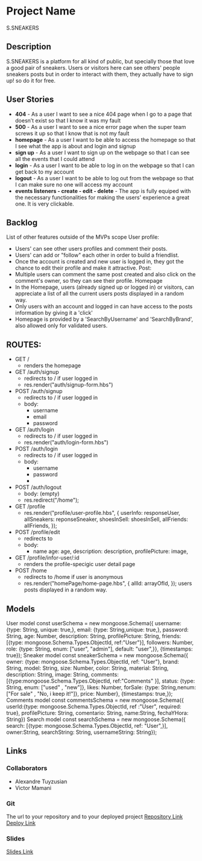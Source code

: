 # Project Name
  S.SNEAKERS
## Description
S.SNEAKERS is a platform for all kind of public, but specially those that love a good pair of sneakers.
Users or visitors here can see others' people sneakers posts but in order to interact with them, they actually have to sign up! so do it for free.
## User Stories
- **404** - As a user I want to see a nice 404 page when I go to a page that doesn’t exist so that I know it was my fault
- **500** - As a user I want to see a nice error page when the super team screws it up so that I know that is not my fault
- **homepage** - As a user I want to be able to access the homepage so that I see what the app is about and login and signup
- **sign up** - As a user I want to sign up on the webpage so that I can see all the events that I could attend
- **login** - As a user I want to be able to log in on the webpage so that I can get back to my account
- **logout** - As a user I want to be able to log out from the webpage so that I can make sure no one will access my account
- **events listeners - create - edit - delete** - The app is fully equiped with the necessary functionalities for making the users' experience a great one.
  It is very clickable.
## Backlog
List of other features outside of the MVPs scope
User profile:
- Users' can see other users profiles and comment their posts.
- Users' can add or "follow" each other in order to build a friendlist.
- Once the account is created and new user is logged in, they got the chance to edit their profile and make it attractive.
Post:
- Multiple users can comment the same post created and also click on the comment's owner, so they can see their profile.
Homepage
- In the Homepage, users (already signed up or logged in) or visitors, can appreciate a list of all the current users posts displayed in a random way.
- Only users with an account and logged in can have access to the posts information by giving it a 'click'
- Homepage is provided by a 'SearchByUsername' and 'SearchByBrand', also allowed only for validated users.
## ROUTES:
- GET /
  - renders the homepage
- GET /auth/signup
  - redirects to / if user logged in
  - res.render("auth/signup-form.hbs")
- POST /auth/signup
  - redirects to / if user logged in
  - body:
    - username
    - email
    - password
- GET /auth/login
  - redirects to / if user logged in
  - res.render("auth/login-form.hbs")
- POST /auth/login
  - redirects to / if user logged in
  - body:
    - username
    - password
    -
- POST /auth/logout
  - body: (empty)
  - res.redirect("/home");
- GET /profile
  - res.render("profile/user-profile.hbs", {
      userInfo: responseUser,
      allSneakers: reponseSneaker,
      shoesInSell: shoesInSell,
      allFriends: allFriends,
    });
- POST /profile/edit
  - redirects to
  - body:
    - name
      age: age,
      description: description,
      profilePicture: image,
- GET /profile/infor-user/:id
  - renders the profile-specigic user detail page
- POST /home
  - redirects to /home if user is anonymous
  - res.render("homePage/home-page.hbs", {
        allId: arrayOfId,
      });
    users posts displayed in a random way.
## Models
User model
const userSchema = new mongoose.Schema({
    username: {type: String, unique: true,},
    email: {type: String,unique: true,},
    password: String,
    age: Number,
    description: String,
    profilePicture: String,
    friends:[{type: mongoose.Schema.Types.ObjectId, ref:"User"}],
    followers: Number,
    role: {type: String, enum: ["user", "admin"], default: "user",}},
    {timestamps: true});
Sneaker model
const sneakerSchema = new mongoose.Schema({
    owner: {type: mongoose.Schema.Types.ObjectId, ref: "User"},
    brand: String,
    model: String,
    size: Number,
    color: String,
    material: String,
    description: String,
    image: String,
    comments: [{type:mongoose.Schema.Types.ObjectId, ref:"Comments"  }],
    status: {type: String, enum: ["used" , "new"]},
    likes: Number,
    forSale: {type: String,nenum: ["For sale" , "No, i keep it!"]},
      price: Number},
    {timestamps: true,});
Comments model
const commentsSchema = new mongoose.Schema({
    userId:{type: mongoose.Schema.Types.ObjectId, ref :"User", required: true},
    profilePicture: String,
    comentario: String,
    name:String,
    fechaYHora: String})
Search model
const searchSchema = new mongoose.Schema({
  search: [{type: mongoose.Schema.Types.ObjectId, ref: "User",}],
  owner:String,
  searchString: String,
  usernameString: String});
## Links
### Collaborators
  - Alexandre Tuyzusian
  - Victor Mamani
### Git
The url to your repository and to your deployed project
[Repository Link](https://github.com/AlexTznDev/project-socialSneakers)
[Deploy Link](https://social-sneaker.cyclic.app/home)
### Slides
[Slides Link](https://drive.google.com/drive/folders/19AyRSb4OPHFYSV6Urw9HP9yRW4vnUSV0)